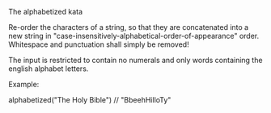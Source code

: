 The alphabetized kata<br>

Re-order the characters of a string, so that they are concatenated into a new string in "case-insensitively-alphabetical-order-of-appearance" order. Whitespace and punctuation shall simply be removed!<br>

The input is restricted to contain no numerals and only words containing the english alphabet letters.<br>

Example:<br>

alphabetized("The Holy Bible") // "BbeehHilloTy"<br>
